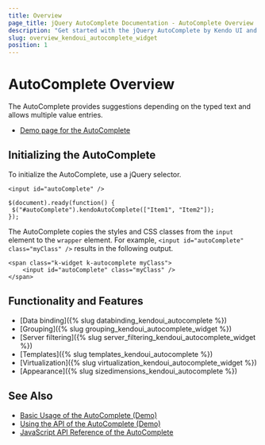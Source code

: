 ```yaml
---
title: Overview
page_title: jQuery AutoComplete Documentation - AutoComplete Overview
description: "Get started with the jQuery AutoComplete by Kendo UI and learn how to create, initialize, and enable the widget."
slug: overview_kendoui_autocomplete_widget
position: 1
---
```


# AutoComplete Overview

The AutoComplete provides suggestions depending on the typed text and allows multiple value entries.

* [Demo page for the AutoComplete](https://demos.telerik.com/kendo-ui/autocomplete/index)

## Initializing the AutoComplete

To initialize the AutoComplete, use a jQuery selector.

    <input id="autoComplete" />

    $(document).ready(function() {
     $("#autoComplete").kendoAutoComplete(["Item1", "Item2"]);
    });

The AutoComplete copies the styles and CSS classes from the `input` element to the `wrapper` element. For example, `<input id="autoComplete" class="myClass" />` results in the following output.

    <span class="k-widget k-autocomplete myClass">
        <input id="autoComplete" class="myClass" />
    </span>

## Functionality and Features

* [Data binding]({% slug databinding_kendoui_autocomplete %})
* [Grouping]({% slug grouping_kendoui_autocomplete_widget %})
* [Server filtering]({% slug server_filtering_kendoui_autocomplete_widget %})
* [Templates]({% slug templates_kendoui_autocomplete %})
* [Virtualization]({% slug virtualization_kendoui_autocomplete_widget %})
* [Appearance]({% slug sizedimensions_kendoui_autocomplete %})

## See Also

* [Basic Usage of the AutoComplete (Demo)](https://demos.telerik.com/kendo-ui/autocomplete/index)
* [Using the API of the AutoComplete (Demo)](https://demos.telerik.com/kendo-ui/autocomplete/api)
* [JavaScript API Reference of the AutoComplete](/api/javascript/ui/autocomplete)
